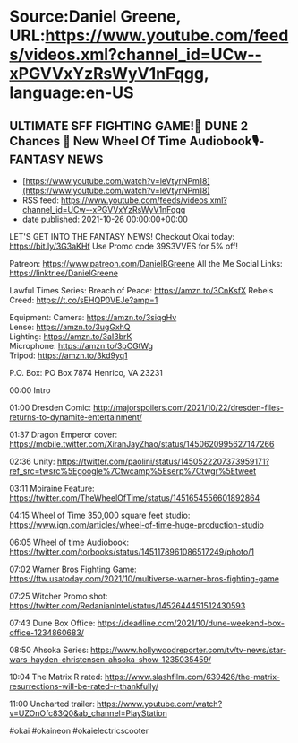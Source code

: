 # Source:Daniel Greene, URL:https://www.youtube.com/feeds/videos.xml?channel_id=UCw--xPGVVxYzRsWyV1nFqgg, language:en-US

## ULTIMATE SFF FIGHTING GAME!🥊 DUNE 2 Chances 💸 New Wheel Of Time Audiobook🎙️-FANTASY NEWS
 - [https://www.youtube.com/watch?v=leVtyrNPm18](https://www.youtube.com/watch?v=leVtyrNPm18)
 - RSS feed: https://www.youtube.com/feeds/videos.xml?channel_id=UCw--xPGVVxYzRsWyV1nFqgg
 - date published: 2021-10-26 00:00:00+00:00

LET'S GET INTO THE FANTASY NEWS! 
Checkout Okai today: https://bit.ly/3G3aKHf
Use Promo code 39S3VVES for 5% off! 

Patreon: https://www.patreon.com/DanielBGreene 
All the Me Social Links: https://linktr.ee/DanielGreene

Lawful Times Series: 
Breach of Peace: https://amzn.to/3CnKsfX
Rebels Creed: https://t.co/sEHQP0VEJe?amp=1

Equipment: 
Camera: https://amzn.to/3siqgHv  
Lense: https://amzn.to/3ugGxhQ  
Lighting: https://amzn.to/3aI3brK  
Microphone: https://amzn.to/3pCGtWg  
Tripod: https://amzn.to/3kd9yq1  

P.O. Box: PO Box 7874 Henrico, VA 23231

00:00 Intro

01:00 Dresden Comic: http://majorspoilers.com/2021/10/22/dresden-files-returns-to-dynamite-entertainment/ 

01:37 Dragon Emperor cover: https://mobile.twitter.com/XiranJayZhao/status/1450620995627147266 

02:36 Unity: https://twitter.com/paolini/status/1450522207373959171?ref_src=twsrc%5Egoogle%7Ctwcamp%5Eserp%7Ctwgr%5Etweet 

03:11 Moiraine Feature: https://twitter.com/TheWheelOfTime/status/1451654556601892864 

04:15 Wheel of Time 350,000 square feet studio: https://www.ign.com/articles/wheel-of-time-huge-production-studio 

06:05 Wheel of time Audiobook: https://twitter.com/torbooks/status/1451178961086517249/photo/1 

07:02 Warner Bros Fighting Game: https://ftw.usatoday.com/2021/10/multiverse-warner-bros-fighting-game 

07:25 Witcher Promo shot: https://twitter.com/RedanianIntel/status/1452644451512430593 

07:43 Dune Box Office: https://deadline.com/2021/10/dune-weekend-box-office-1234860683/ 

08:50 Ahsoka Series: https://www.hollywoodreporter.com/tv/tv-news/star-wars-hayden-christensen-ahsoka-show-1235035459/ 

10:04 The Matrix R rated: https://www.slashfilm.com/639426/the-matrix-resurrections-will-be-rated-r-thankfully/ 

11:00 Uncharted trailer: https://www.youtube.com/watch?v=UZOnOfc83Q0&ab_channel=PlayStation 

#okai #okaineon #okaielectricscooter

